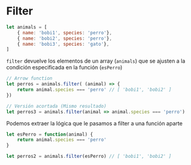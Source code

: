 # Filter

```js
let animals = [
    { name: 'bobi1', species: 'perro'},
    { name: 'bobi2', species: 'perro'},
    { name: 'bobi3', species: 'gato'},
]
```

`filter` devuelve los elementos de un array (`animals`) que se ajusten a la condición especificada en la función (`esPerro`)
 
```js
// Arrow function
let perros = animals.filter( (animal) => {
    return animal.species === 'perro' // [ 'bobi1', 'bobi2' ]
})

// Versión acortada (Mismo resultado)
let perros3 = animals.filter(animal => animal.species === 'perro')
```

Podemos extraer la lógica que le pasamos a filter a una función aparte
```js
let esPerro = function(animal) {
    return animal.species === 'perro'
}

let perros2 = animals.filter(esPerro) // [ 'bobi1', 'bobi2' ]
```
